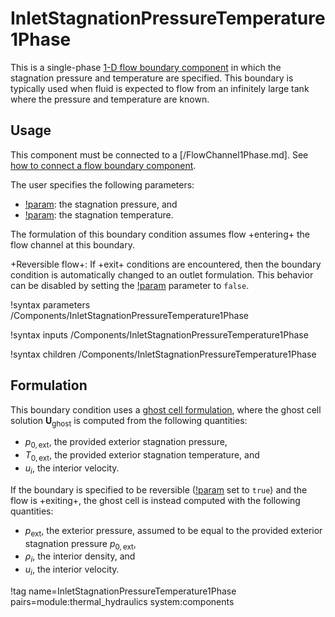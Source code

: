 # InletStagnationPressureTemperature1Phase

This is a single-phase [1-D flow boundary component](component_groups/flow_boundary.md)
in which the stagnation pressure and temperature are specified. This boundary is
typically used when fluid is expected to flow from an infinitely large tank where the pressure
and temperature are known.

## Usage

This component must be connected to a [/FlowChannel1Phase.md]. See
[how to connect a flow boundary component](component_groups/flow_boundary.md#usage).

The user specifies the following parameters:

- [!param](/Components/InletStagnationPressureTemperature1Phase/p0): the stagnation pressure, and
- [!param](/Components/InletStagnationPressureTemperature1Phase/T0): the stagnation temperature.

The formulation of this boundary condition assumes flow +entering+ the flow
channel at this boundary.

+Reversible flow+: If +exit+ conditions are encountered,
then the boundary condition is automatically changed to an outlet formulation.
This behavior can be disabled by setting the
[!param](/Components/InletStagnationPressureTemperature1Phase/reversible)
parameter to `false`.

!syntax parameters /Components/InletStagnationPressureTemperature1Phase

!syntax inputs /Components/InletStagnationPressureTemperature1Phase

!syntax children /Components/InletStagnationPressureTemperature1Phase

## Formulation

This boundary condition uses a [ghost cell formulation](component_groups/flow_boundary.md#ghostcell_flux),
where the ghost cell solution $\mathbf{U}_\text{ghost}$ is computed from the following
quantities:

- $p_{0,\text{ext}}$, the provided exterior stagnation pressure,
- $T_{0,\text{ext}}$, the provided exterior stagnation temperature, and
- $u_i$, the interior velocity.

If the boundary is specified to be reversible
([!param](/Components/InletDensityVelocity1Phase/reversible) set to `true`) and
the flow is +exiting+, the ghost cell is instead computed with the following
quantities:

- $p_{\text{ext}}$, the exterior pressure, assumed to be equal to the provided exterior stagnation pressure $p_{0,\text{ext}}$,
- $\rho_i$, the interior density, and
- $u_i$, the interior velocity.

!tag name=InletStagnationPressureTemperature1Phase pairs=module:thermal_hydraulics system:components
